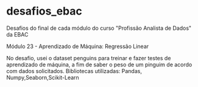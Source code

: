 # desafios_ebac
Desafios do final de cada módulo do curso "Profissão Analista de Dados" da EBAC

Módulo 23 - Aprendizado de Máquina: Regressão Linear

No desafio, usei o dataset penguins para treinar e fazer testes de aprendizado de máquina, a fim de saber o peso de um pinguim de acordo com dados solicitados.
Bibliotecas utilizadas: Pandas, Numpy,Seaborn,Scikit-Learn
